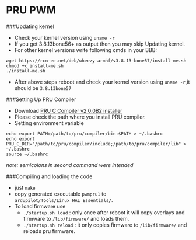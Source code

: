 PRU PWM
=======

###Updating kernel
* Check your kernel version using `uname -r`
* If you get 3.8.13bone56+ as output then you may skip Updating kernel.
* For other kernel versions write following cmds in your BBB:
```
wget https://rcn-ee.net/deb/wheezy-armhf/v3.8.13-bone57/install-me.sh
chmod +x install-me.sh
./install-me.sh
```
* After above steps reboot and check your kernel version using `uname -r`,it should be `3.8.13bone57`

###Setting Up PRU Compiler
* Download [PRU C Compiler v2.0.0B2 installer](http://software-dl.ti.com/codegen/non-esd/downloads/beta.htm)
* Please check the path where you install PRU compiler.
* Setting environment variable
```
echo export PATH=/path/to/pru/compiler/bin:$PATH > ~/.bashrc
echo export PRU_C_DIR="/path/to/pru/compiler/include;/path/to/pru/compiler/lib" > ~/.bashrc
source ~/.bashrc
```

*note: semicolons in second command were intended*

###Compiling and loading the code
* just `make`
* copy generated executable `pwmpru1` to `ardupilot/Tools/Linux_HAL_Essentials/`.
* To load firmware use 
  - `./startup.sh load` : only once after reboot it will copy overlays and firmware to `/lib/firmware/` and loads them.
  - `./startup.sh reload` : it only copies firmware to `/lib/firmware/` and reloads pru firmware.
